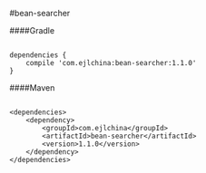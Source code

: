 #bean-searcher

####Gradle

```

dependencies {
    compile 'com.ejlchina:bean-searcher:1.1.0'
}

```

####Maven

```

<dependencies>
	<dependency>
		<groupId>com.ejlchina</groupId>
		<artifactId>bean-searcher</artifactId>
		<version>1.1.0</version>
	</dependency>
</dependencies>

```